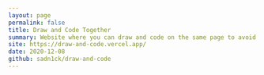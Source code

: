 ```yaml
---
layout: page
permalink: false
title: Draw and Code Together
summary: Website where you can draw and code on the same page to avoid switching tabs while presenting
site: https://draw-and-code.vercel.app/
date: 2020-12-08
github: sadn1ck/draw-and-code
---
```


